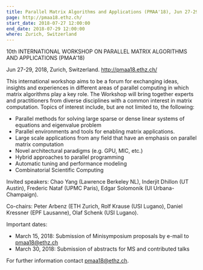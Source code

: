 ```yaml
---
title: Parallel Matrix Algorithms and Applications (PMAA'18), Jun 27-29, 2018
page: http://pmaa18.ethz.ch/
start_date: 2018-07-27 12:00:00
end_date: 2018-07-29 12:00:00
where: Zurich, Switzerland
---
```



10th INTERNATIONAL WORKSHOP ON 
PARALLEL MATRIX ALGORITHMS AND APPLICATIONS (PMAA'18) 

Jun 27-29, 2018, Zurich, Switzerland.  <http://pmaa18.ethz.ch/>

This international workshop aims to be a forum for exchanging ideas, insights and experiences in different areas of parallel computing in which matrix algorithms play a key role.  The Workshop will bring together experts and practitioners from diverse disciplines with a common interest in matrix computation.  Topics of interest include, but are not limited to, the following:

* Parallel methods for solving large sparse or dense linear systems of equations and eigenvalue problem
* Parallel environments and tools for enabling matrix applications.
* Large scale applications from any field that have an emphasis on parallel matrix computation
* Novel architectural paradigms (e.g. GPU, MIC, etc.)
* Hybrid approaches to parallel programming
* Automatic tuning and performance modeling
* Combinatorial Scientific Computing

Invited speakers: Chao Yang (Lawrence Berkeley NL), Inderjit Dhillon (UT Austin), Frederic Nataf (UPMC Paris), Edgar Solomonik (UI Urbana-Champaign).

Co-chairs: Peter Arbenz (ETH Zurich, Rolf Krause (USI Lugano), Daniel Kressner (EPF Lausanne), Olaf Schenk (USI Lugano).

Important dates:

- March 15, 2018: Submission of Minisymposium proposals by e-mail to <pmaa18@ethz.ch>    
- March 30, 2018: Submission of abstracts for MS and contributed talks 

For further information contact <pmaa18@ethz.ch>.
